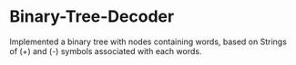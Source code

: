 # Binary-Tree-Decoder
Implemented a binary tree with nodes containing words, based on Strings of (+) and (-) symbols associated  with each words.
